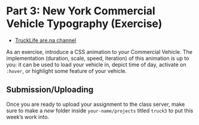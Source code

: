 # Part 3: New York Commercial Vehicle Typography (Exercise)

- [TruckLife are.na channel](https://www.are.na/ben-ross-1515211424/trucklife)


As an exercise, introduce a CSS animation to your Commercial Vehicle. The implementation (duration, scale, speed, iteration) of this animation is up to you: it can be used to load your vehicle in, depict time of day, activate on `:hover`, or highlight some feature of your vehicle.


## Submission/Uploading
Once you are ready to upload your assignment to the class server, make sure to make a *new* folder inside `your-name/projects` titled `truck3` to put this week&rsquo;s work into.

